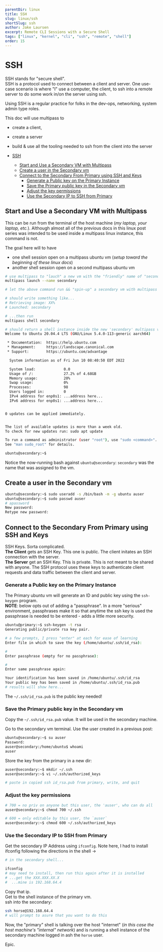 ```yaml
---
parentDir: linux
title: SSH
slug: linux/ssh
shortSlug: ssh
author: Jake Laursen
excerpt: Remote CLI Sessions with a Secure Shell
tags: ["linux", "kernel", "cli", "ssh", "remote", "shell"]
order: 15
---
```


# SSH
SSH stands for "secure shell".  
SSH is a protocol used to connect between a client and server. One use-case scenario is where "I" use a computer, the client, to ssh into a remote server to do some work in/on the server using ssh.  

Using SSH is a regular practice for folks in the dev-ops, networking, system admin type roles.  

This doc will use multipass to 
- create a client, 
- create a server
- build & use all the tooling needed to ssh from the client into the server

- [SSH](#ssh)
  - [Start and Use a Secondary VM with Multipass](#start-and-use-a-secondary-vm-with-multipass)
  - [Create a user in the Secondary vm](#create-a-user-in-the-secondary-vm)
  - [Connect to the Secondary From Primary using SSH and Keys](#connect-to-the-secondary-from-primary-using-ssh-and-keys)
    - [Generate a Public key on the Primary Instance](#generate-a-public-key-on-the-primary-instance)
    - [Save the Primary public key in the Secondary vm](#save-the-primary-public-key-in-the-secondary-vm)
    - [Adjust the key permissions](#adjust-the-key-permissions)
    - [Use the Secondary IP to SSH from Primary](#use-the-secondary-ip-to-ssh-from-primary)

## Start and Use a Secondary VM with Multipass
This can be run from the terminal of the host machine (_my laptop, your laptop, etc._). Although almost all of the previous docs in this linux post series was intended to be used inside a multipass linux instance, this command is not.  

The goal here will to have
- one shell session open on a multipass ubuntu vm (_setup toward the beginning of these linux docs_)
- another shell session open on a second multipass ubuntu vm

```bash
# use multipass to "lauch" a new vm with the "friendly" name of "secondary"
multipass launch --name secondary

# let the above command run && "spin-up" a secondary vm with multipass

# should write something like...
# Retrieving image: XX%
# Launched: secondary

# ...then run 
multipass shell secondary

# should return a shell instance inside the new 'secondary' multipass vm
Welcome to Ubuntu 20.04.4 LTS (GNU/Linux 5.4.0-113-generic aarch64)

 * Documentation:  https://help.ubuntu.com
 * Management:     https://landscape.canonical.com
 * Support:        https://ubuntu.com/advantage

  System information as of Fri Jun 10 08:40:50 EDT 2022

  System load:             0.0
  Usage of /:              27.2% of 4.68GB
  Memory usage:            20%
  Swap usage:              0%
  Processes:               98
  Users logged in:         0
  IPv4 address for enp0s1: ...address here...
  IPv6 address for enp0s1: ...address here...


0 updates can be applied immediately.


The list of available updates is more than a week old.
To check for new updates run: sudo apt update

To run a command as administrator (user "root"), use "sudo <command>".
See "man sudo_root" for details.

ubuntu@secondary:~$ 

```
Notice the now-running bash against `ubuntu@secondary`: `secondary` was the name that was assigned to the vm. 

## Create a user in the Secondary vm

```bash
ubuntu@secondary:~$ sudo useradd -s /bin/bash -m -g ubuntu auser
ubuntu@secondary:~$ sudo passwd auser
# apassword
New password: 
Retype new password: 
```

## Connect to the Secondary From Primary using SSH and Keys
SSH Keys. Sorta complicated.  
**The Client** gets an SSH Key. This one is public. The client initates an SSH connection with the server.   
**The Server** get an SSH Key.  This is private.  This is not meant to be shared with anyone. The SSH protocol uses these keys to authenticate client requests and data traffic between the client and server.  

### Generate a Public key on the Primary Instance
The Primary ubuntu vm will generate an ID and public key using the `ssh-keygen` program.  
**NOTE**: below opts out of adding a "passphrase". In a more "serious" environment, passphrases make it so that anytime the ssh key is used the passphrase is needed to be entered - adds a little more security.  

``` bash
ubuntu@primary:~$ ssh-keygen -t rsa
Generating public/private rsa key pair.

# a few prompts, I press "enter" at each for ease of learning
Enter file in which to save the key (/home/ubuntu/.ssh/id_rsa): 

# 
Enter passphrase (empty for no passphrase): 

# 
Enter same passphrase again: 

Your identification has been saved in /home/ubuntu/.ssh/id_rsa
Your public key has been saved in /home/ubuntu/.ssh/id_rsa.pub
# results will show here...
```  
The `~/.ssh/id_rsa.pub` is the public key needed!  


### Save the Primary public key in the Secondary vm
Copy the `~/.ssh/id_rsa.pub` value. It will be used in the secondary machine.  

Go to the secondary vm terminal. Use the user created in a previous post:
```bash
ubuntu@secondary:~$ su auser
Password: 
auser@secondary:/home/ubuntu$ whoami
auser
```

Store the key from the primary in a new dir:
```bash
auser@secondary:~$ mkdir ~/.ssh
auser@secondary:~$ vi ~/.ssh/authorized_keys 

# paste in copied ssh id_rsa.pub from primary, write, and quit
```

### Adjust the key permissions
```bash
# 700 = no priv on anyone but this user, the 'auser', who can do all
auser@secondary:~$ chmod 700 ~/.ssh

# 600 = only editable by this user, the `auser`
auser@secondary:~$ chmod 600 ~/.ssh/authorized_keys
```

### Use the Secondary IP to SSH from Primary
Get the secondary IP Address using `ifconfig`. Note here, I had to install ifconfig following the directions in the shell ->
```bash
# in the secondary shell...

ifconfig
# may need to install, then run this again after it is installed
# ...get the XXX.XXX.XX.X
#  ...mine is 192.168.64.4
```
Copy that ip.  
Get to the shell instance of the primary vm.  
ssh into the secondary:
```bash
ssh horse@192.168.64.4
# will prompt to asure that you want to do this
```
Now, the "primary" shell is talking over the host "internet" (_in this case the host machine's "internal" network_) and is running a shell instance of the secondary machine logged in ash the `horse` user.  

Epic.  